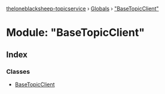 [theloneblacksheep-topicservice](../README.md) › [Globals](../globals.md) › ["BaseTopicClient"](_basetopicclient_.md)

# Module: "BaseTopicClient"

## Index

### Classes

* [BaseTopicClient](../classes/_basetopicclient_.basetopicclient.md)
